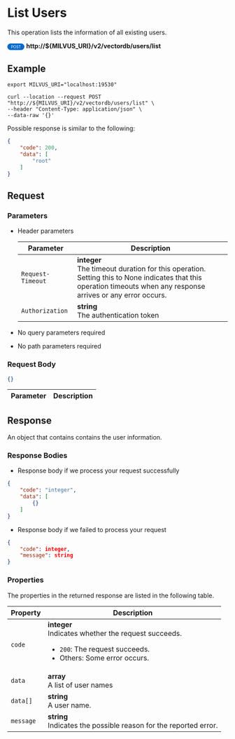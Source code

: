 # List Users

This operation lists the information of all existing users.

<div>
    <div style="display: inline-block; background: #026aca; font-size: 0.6em; border-radius: 10px; color: #ffffff; padding: 0.3em 1em;">
        <span>POST</span>
    </div>
    <span style="font-weight: bold;">  http://${MILVUS_URI}/v2/vectordb/users/list</span>
</div>



## Example

```shell
export MILVUS_URI="localhost:19530"

curl --location --request POST "http://${MILVUS_URI}/v2/vectordb/users/list" \
--header "Content-Type: application/json" \
--data-raw '{}'
```
Possible response is similar to the following:
```json
{
    "code": 200,
    "data": [
        "root"
    ]
}
```

## Request

### Parameters

- Header parameters

    | Parameter        | Description                                                                               |
    |------------------|-------------------------------------------------------------------------------------------|
    | `Request-Timeout`  | **integer**<br/>The timeout duration for this operation.<br/>Setting this to None indicates that this operation timeouts when any response arrives or any error occurs.|
    | `Authorization`  | **string**<br/>The authentication token|

- No query parameters required

- No path parameters required

### Request Body

```json
{}
```

| Parameter        | Description                                                                               |
|------------------|-------------------------------------------------------------------------------------------|


## Response

An object that contains contains the user information.

### Response Bodies

- Response body if we process your request successfully

```json
{
    "code": "integer",
    "data": [
        {}
    ]
}
```

- Response body if we failed to process your request

```json
{
    "code": integer,
    "message": string
}
```

### Properties

The properties in the returned response are listed in the following table.

| Property | Description                                                                                                                                 |
|----------|---------------------------------------------------------------------------------------------------------------------------------------------|
| `code`   | __integer__<br/>Indicates whether the request succeeds.<br/><ul><li>`200`: The request succeeds.</li><li>Others: Some error occurs.</li></ul> |
| `data` | __array__<br/>A list of user names |
| `data[]`  | __string__<br/>A user name.  |
| `message`  | __string__<br/>Indicates the possible reason for the reported error. |
